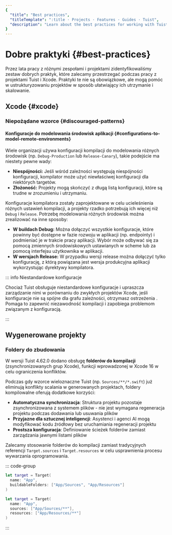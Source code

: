 ```yaml
---
{
  "title": "Best practices",
  "titleTemplate": ":title · Projects · Features · Guides · Tuist",
  "description": "Learn about the best practices for working with Tuist and Xcode projects."
}
---
```

# Dobre praktyki {#best-practices}

Przez lata pracy z różnymi zespołami i projektami zidentyfikowaliśmy zestaw
dobrych praktyk, które zalecamy przestrzegać podczas pracy z projektami Tuist i
Xcode. Praktyki te nie są obowiązkowe, ale mogą pomóc w ustrukturyzowaniu
projektów w sposób ułatwiający ich utrzymanie i skalowanie.

## Xcode {#xcode}

### Niepożądane wzorce {#discouraged-patterns}

#### Konfiguracje do modelowania środowisk aplikacji {#configurations-to-model-remote-environments}

Wiele organizacji używa konfiguracji kompilacji do modelowania różnych środowisk
(np. `Debug-Production` lub `Release-Canary`), takie podejście ma niestety pewne
wady:

- **Niespójności:** Jeśli wśród zależności występują niespójności konfiguracji,
  kompilator może użyć niewłaściwej konfiguracji dla niektórych targetów.
- **Złożoność:** Projekty mogą skończyć z długą listą konfiguracji, które są
  trudne w zrozumieniu i utrzymaniu.

Konfiguracje kompilatora zostały zaprojektowane w celu ucieleśnienia różnych
ustawień kompilacji, a projekty rzadko potrzebują ich więcej niż `Debug` i
`Release`. Potrzebę modelowania różnych środowisk można zrealizować na inne
sposoby:

- **W buildach Debug:** Można dołączyć wszystkie konfiguracje, które powinny być
  dostępne w fazie rozwoju w aplikacji (np. endpointy) i podmieniać je w trakcie
  pracy aplikacji. Wybór może odbywać się za pomocą zmiennych środowiskowych
  ustawianych w scheme lub za pomocą interfejsu użytkownika w aplikacji.
- **W wersjach Release:** W przypadku wersji release można dołączyć tylko
  konfigurację, z którą powiązana jest wersja produkcyjna aplikacji
  wykorzystując dyrektywy kompilatora.

::: info Niestandardowe konfiguracje
<!-- -->
Chociaż Tuist obsługuje niestandardowe konfiguracje i upraszcza zarządzanie nimi
w porównaniu do zwykłych projektów Xcode, jeśli konfiguracje nie są spójne dla
grafu zależności, otrzymasz ostrzeżenia . Pomaga to zapewnić niezawodność
kompilacji i zapobiega problemom związanym z konfiguracją.
<!-- -->
:::

## Wygenerowane projekty

### Foldery do zbudowania

W wersji Tuist 4.62.0 dodano obsługę **folderów do kompilacji**
(zsynchronizowanych grup Xcode), funkcji wprowadzonej w Xcode 16 w celu
ograniczenia konfliktów.

Podczas gdy wzorce wieloznaczne Tuist (np. `Sources/**/*.swift`) już eliminują
konflikty scalania w generowanych projektach, foldery kompilowalne oferują
dodatkowe korzyści:

- **Automatyczna synchronizacja**: Struktura projektu pozostaje zsynchronizowana
  z systemem plików - nie jest wymagana regeneracja projektu podczas dodawania
  lub usuwania plików
- **Przyjazne dla sztucznej inteligencji**: Asystenci i agenci AI mogą
  modyfikować kodu źródłowy bez uruchamiania regeneracji projektu
- **Prostsza konfiguracja**: Definiowanie ścieżek folderów zamiast zarządzania
  jawnymi listami plików

Zalecamy stosowanie folderów do kompilacji zamiast tradycyjnych referencji
`Target.sources` i `Target.resources` w celu usprawnienia procesu wywarzania
oprogramowania.

::: code-group

```swift [With buildable folders]
let target = Target(
  name: "App",
  buildableFolders: ["App/Sources", "App/Resources"]
)
```

```swift [Without buildable folders]
let target = Target(
  name: "App",
  sources: ["App/Sources/**"],
  resources: ["App/Resources/**"]
)
```
<!-- -->
:::
